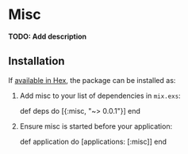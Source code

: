 # Misc

**TODO: Add description**

## Installation

If [available in Hex](https://hex.pm/docs/publish), the package can be installed as:

  1. Add misc to your list of dependencies in `mix.exs`:

        def deps do
          [{:misc, "~> 0.0.1"}]
        end

  2. Ensure misc is started before your application:

        def application do
          [applications: [:misc]]
        end
